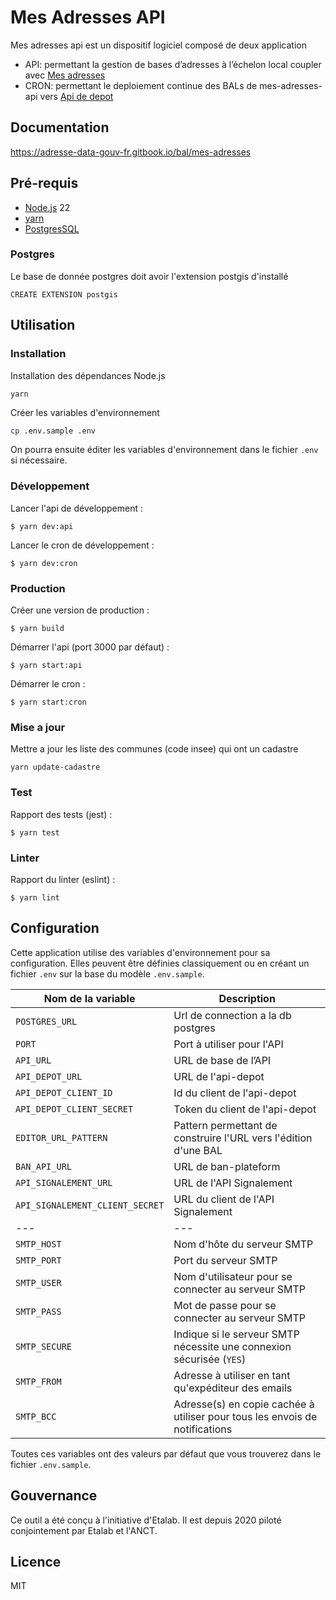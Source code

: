 # Mes Adresses API

Mes adresses api est un dispositif logiciel composé de deux application

- API: permettant la gestion de bases d’adresses à l’échelon local coupler avec [Mes adresses](https://github.com/BaseAdresseNationale/mes-adresses)
- CRON: permettant le deploiement continue des BALs de mes-adresses-api vers [Api de depot](https://github.com/BaseAdresseNationale/api-depot)

## Documentation

https://adresse-data-gouv-fr.gitbook.io/bal/mes-adresses

## Pré-requis

- [Node.js](https://nodejs.org) 22
- [yarn](https://www.yarnpkg.com)
- [PostgresSQL](https://www.postgresql.org/)

### Postgres

Le base de donnée postgres doit avoir l'extension postgis d'installé

```
CREATE EXTENSION postgis
```

## Utilisation

### Installation

Installation des dépendances Node.js

```
yarn
```

Créer les variables d'environnement

```bash
cp .env.sample .env
```

On pourra ensuite éditer les variables d'environnement dans le fichier `.env` si nécessaire.

### Développement

Lancer l'api de développement :

```
$ yarn dev:api
```

Lancer le cron de développement :

```
$ yarn dev:cron
```

### Production

Créer une version de production :

```
$ yarn build
```

Démarrer l'api (port 3000 par défaut) :

```
$ yarn start:api
```

Démarrer le cron :

```
$ yarn start:cron
```

### Mise a jour

Mettre a jour les liste des communes (code insee) qui ont un cadastre

```
yarn update-cadastre
```

### Test

Rapport des tests (jest) :

```
$ yarn test
```

### Linter

Rapport du linter (eslint) :

```
$ yarn lint
```

## Configuration

Cette application utilise des variables d'environnement pour sa configuration.
Elles peuvent être définies classiquement ou en créant un fichier `.env` sur la base du modèle `.env.sample`.

| Nom de la variable              | Description                                                                 |
| ------------------------------- | --------------------------------------------------------------------------- |
| `POSTGRES_URL`                  | Url de connection a la db postgres                                          |
| `PORT`                          | Port à utiliser pour l'API                                                  |
| `API_URL`                       | URL de base de l’API                                                        |
| `API_DEPOT_URL`                 | URL de l'api-depot                                                          |
| `API_DEPOT_CLIENT_ID`           | Id du client de l'api-depot                                                 |
| `API_DEPOT_CLIENT_SECRET`       | Token du client de l'api-depot                                              |
| `EDITOR_URL_PATTERN`            | Pattern permettant de construire l'URL vers l'édition d'une BAL             |
| `BAN_API_URL`                   | URL de ban-plateform                                                        |
| `API_SIGNALEMENT_URL`           | URL de l'API Signalement                                                    |
| `API_SIGNALEMENT_CLIENT_SECRET` | URL du client de l'API Signalement                                          |
| ---                             | ---                                                                         |
| `SMTP_HOST`                     | Nom d'hôte du serveur SMTP                                                  |
| `SMTP_PORT`                     | Port du serveur SMTP                                                        |
| `SMTP_USER`                     | Nom d'utilisateur pour se connecter au serveur SMTP                         |
| `SMTP_PASS`                     | Mot de passe pour se connecter au serveur SMTP                              |
| `SMTP_SECURE`                   | Indique si le serveur SMTP nécessite une connexion sécurisée (`YES`)        |
| `SMTP_FROM`                     | Adresse à utiliser en tant qu'expéditeur des emails                         |
| `SMTP_BCC`                      | Adresse(s) en copie cachée à utiliser pour tous les envois de notifications |

Toutes ces variables ont des valeurs par défaut que vous trouverez dans le fichier `.env.sample`.

## Gouvernance

Ce outil a été conçu à l'initiative d'Etalab. Il est depuis 2020 piloté conjointement par Etalab et l'ANCT.

## Licence

MIT

